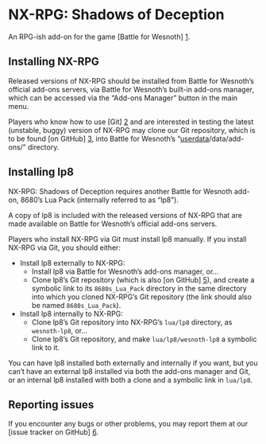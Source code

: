NX-RPG: Shadows of Deception
================================================================================

An RPG-ish add-on for the game [Battle for Wesnoth] [1].

[1]: <https://www.wesnoth.org>


Installing NX-RPG
--------------------------------------------------------------------------------
Released versions of NX-RPG should be installed from Battle for Wesnoth’s
official add-ons servers, via Battle for Wesnoth’s built-in add-ons manager,
which can be accessed via the “Add-ons Manager” button in the main menu.

Players who know how to use [Git] [2] and are interested in testing the latest
(unstable, buggy) version of NX-RPG may clone our Git repository, which is to
be found [on GitHub] [3], into Battle for Wesnoth’s
“[userdata][4]/data/add-ons/” directory.

[2]: <http://www.git-scm.com>
[3]: <https://github.com/Vultraz/NX-RPG>
[4]: <http://wiki.wesnoth.org/EditingWesnoth#The_user_data_directory>


Installing lp8
--------------------------------------------------------------------------------
NX-RPG: Shadows of Deception requires another Battle for Wesnoth add-on,
8680’s Lua Pack (internally referred to as “lp8”).

A copy of lp8 is included with the released versions of NX-RPG that are made
available on Battle for Wesnoth’s official add-ons servers.

Players who install NX-RPG via Git must install lp8 manually. If you install
NX-RPG via Git, you should either:

* Install lp8 externally to NX-RPG:
  * Install lp8 via Battle for Wesnoth’s add-ons manager, or…
  * Clone lp8’s Git repository (which is also [on GitHub] [5]), and create a
    symbolic link to its `8680s_Lua_Pack` directory in the same directory into
    which you cloned NX-RPG’s Git repository (the link should also be named
    `8680s_Lua_Pack`).
* Install lp8 internally to NX-RPG:
  * Clone lp8’s Git repository into NX-RPG’s `lua/lp8` directory, as
    `wesnoth-lp8`, or…
  * Clone lp8’s Git repository, and make `lua/lp8/wesnoth-lp8` a symbolic link
    to it.

You can have lp8 installed both externally and internally if you want, but you
can’t have an external lp8 installed via both the add-ons manager and Git, or
an internal lp8 installed with both a clone and a symbolic link in `lua/lp8`.

[5]: <https://github.com/8573/wesnoth-lp8>


Reporting issues
--------------------------------------------------------------------------------
If you encounter any bugs or other problems, you may report them at our [issue
tracker on GitHub] [6].

[6]: <https://github.com/Vultraz/NX-RPG/issues>
